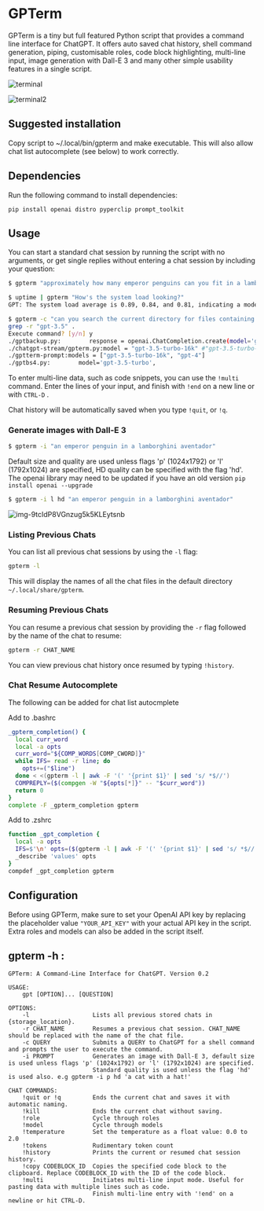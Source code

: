 # GPTerm

GPTerm is a tiny but full featured Python script that provides a command line interface for ChatGPT. It offers auto saved chat history, shell command generation, piping, customisable roles, code block highlighting, multi-line input, image generation with Dall-E 3 and many other simple usability features in a single script. 

![terminal](https://github.com/DeviousD4n/GPTerm/assets/129655658/0b077a53-229b-40a8-8b85-763df1e542b0)

![terminal2](https://github.com/DeviousD4n/GPTerm/assets/129655658/2f3fde65-fc74-498b-a8ee-f2c3ad962ee7)


## Suggested installation

Copy script to ~/.local/bin/gpterm and make executable. This will also allow chat list autocomplete (see below) to work correctly.

## Dependencies

Run the following command to install dependencies:

`pip install openai distro pyperclip prompt_toolkit`

## Usage

You can start a standard chat session by running the script with no arguments, or get single replies without entering a chat session by including your question:
```bash
$ gpterm "approximately how many emperor penguins can you fit in a lamborghini aventador?"
```

```bash
$ uptime | gpterm "How's the system load looking?"
GPT: The system load average is 0.89, 0.84, and 0.81, indicating a moderate load on the system.
```

```bash
$ gpterm -c "can you search the current directory for files containing 'gpt-3.5'?"    
grep -r "gpt-3.5" .
Execute command? [y/n] y
./gptbackup.py:        response = openai.ChatCompletion.create(model='gpt-3.5-turbo', messages=messages, stream=True)
./chatgpt-stream/gpterm.py:model = "gpt-3.5-turbo-16k" #"gpt-3.5-turbo-16k"
./gptterm-prompt:models = ["gpt-3.5-turbo-16k", "gpt-4"]
./gptbs4.py:        model='gpt-3.5-turbo',
```

To enter multi-line data, such as code snippets, you can use the `!multi` command. Enter the lines of your input, and finish with `!end` on a new line or with `CTRL-D` .

Chat history will be automatically saved when you type `!quit`, or `!q`.

### Generate images with Dall-E 3

```bash
$ gpterm -i "an emperor penguin in a lamborghini aventador"
```

Default size and quality are used unless flags 'p' (1024x1792) or 'l' (1792x1024) are specified, HD quality can be specified with the flag 'hd'. The openai library may need to be updated if you have an old version `pip install openai --upgrade`

```bash
$ gpterm -i l hd "an emperor penguin in a lamborghini aventador"
```
![img-9tcIdP8VGnzug5k5KLEytsnb](https://github.com/DeviousD4n/GPTerm/assets/129655658/3125eca2-8100-4e95-b224-5d26dbf230d4)

### Listing Previous Chats

You can list all previous chat sessions by using the `-l` flag:
```bash
gpterm -l
```
This will display the names of all the chat files in the default directory `~/.local/share/gpterm`.

### Resuming Previous Chats

You can resume a previous chat session by providing the `-r` flag followed by the name of the chat to resume:
```bash
gpterm -r CHAT_NAME
```
You can view previous chat history once resumed by typing `!history`. 

### Chat Resume Autocomplete

The following can be added for chat list autocmplete

Add to .bashrc
```bash
_gpterm_completion() {
  local curr_word
  local -a opts 
  curr_word="${COMP_WORDS[COMP_CWORD]}"
  while IFS= read -r line; do
    opts+=("$line")
  done < <(gpterm -l | awk -F '(' '{print $1}' | sed 's/ *$//')
  COMPREPLY=($(compgen -W "${opts[*]}" -- "$curr_word"))
  return 0
}
complete -F _gpterm_completion gpterm
```

Add to .zshrc
```zsh
function _gpt_completion {
  local -a opts
  IFS=$'\n' opts=($(gpterm -l | awk -F '(' '{print $1}' | sed 's/ *$//'))
  _describe 'values' opts
}
compdef _gpt_completion gpterm
```

## Configuration

Before using GPTerm, make sure to set your OpenAI API key by replacing the placeholder value `"YOUR_API_KEY"` with your actual API key in the script. Extra roles and models can also be added in the script itself.

## gpterm -h :

    GPTerm: A Command-Line Interface for ChatGPT. Version 0.2
    
    USAGE:
        gpt [OPTION]... [QUESTION]

    OPTIONS:
        -l                  Lists all previous stored chats in {storage_location}.
        -r CHAT_NAME        Resumes a previous chat session. CHAT_NAME should be replaced with the name of the chat file.
        -c QUERY            Submits a QUERY to ChatGPT for a shell command and prompts the user to execute the command.
        -i PROMPT           Generates an image with Dall-E 3, default size is used unless flags 'p' (1024x1792) or 'l' (1792x1024) are specified.
                            Standard quality is used unless the flag 'hd' is used also. e.g gpterm -i p hd 'a cat with a hat!'
              
    CHAT COMMANDS:
        !quit or !q         Ends the current chat and saves it with automatic naming.
        !kill               Ends the current chat without saving.
        !role               Cycle through roles
        !model              Cycle through models
        !temperature        Set the temperature as a float value: 0.0 to 2.0
        !tokens             Rudimentary token count
        !history            Prints the current or resumed chat session history.
        !copy CODEBLOCK_ID  Copies the specified code block to the clipboard. Replace CODEBLOCK_ID with the ID of the code block.
        !multi              Initiates multi-line input mode. Useful for pasting data with multiple lines such as code. 
                            Finish multi-line entry with '!end' on a newline or hit CTRL-D.
